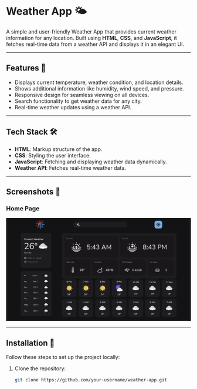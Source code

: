 # Weather App 🌤️

A simple and user-friendly Weather App that provides current weather information for any location. Built using **HTML**, **CSS**, and **JavaScript**, it fetches real-time data from a weather API and displays it in an elegant UI.

---

## Features 🚀
- Displays current temperature, weather condition, and location details.
- Shows additional information like humidity, wind speed, and pressure.
- Responsive design for seamless viewing on all devices.
- Search functionality to get weather data for any city.
- Real-time weather updates using a weather API.

---

## Tech Stack 🛠️
- **HTML**: Markup structure of the app.
- **CSS**: Styling the user interface.
- **JavaScript**: Fetching and displaying weather data dynamically.
- **Weather API**: Fetches real-time weather data.

---

## Screenshots 📸
### Home Page
![Weather App Screenshot](assets/img/preview.png)

---

## Installation 🔧
Follow these steps to set up the project locally:

1. Clone the repository:
   ```bash
   git clone https://github.com/your-username/weather-app.git
